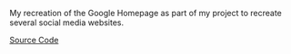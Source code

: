 My recreation of the Google Homepage as part of my project to recreate several social media websites. 

<a href="https://cwang1996.github.io/Google-Homepage/">Source Code</a>
